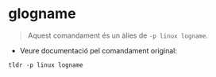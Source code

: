 # glogname

> Aquest comandament és un àlies de `-p linux logname`.

- Veure documentació pel comandament original:

`tldr -p linux logname`
